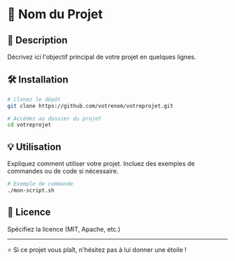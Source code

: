 # 🚀 Nom du Projet

## 📝 Description

Décrivez ici l'objectif principal de votre projet en quelques lignes.

## 🛠️ Installation

```bash
# Clonez le dépôt
git clone https://github.com/votrenom/votreprojet.git

# Accédez au dossier du projet
cd votreprojet
```

## 💡 Utilisation

Expliquez comment utiliser votre projet. Incluez des exemples de commandes ou de code si nécessaire.

```bash
# Exemple de commande
./mon-script.sh
```

## 📜 Licence

Spécifiez la licence (MIT, Apache, etc.)

---

⭐ Si ce projet vous plaît, n'hésitez pas à lui donner une étoile !
